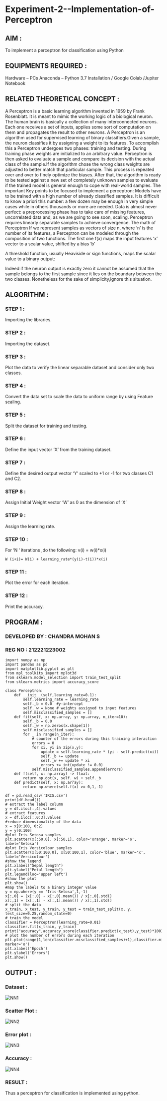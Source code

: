 # Experiment-2--Implementation-of-Perceptron

## AIM :

To implement a perceptron for classification using Python

## EQUIPMENTS REQUIRED :

Hardware – PCs
Anaconda – Python 3.7 Installation / Google Colab /Jupiter Notebook

## RELATED THEORETICAL CONCEPT :

A Perceptron is a basic learning algorithm invented in 1959 by Frank Rosenblatt. It is meant to mimic the working logic of a biological neuron. The human brain is basically a collection of many interconnected neurons. Each one receives a set of inputs, applies some sort of computation on them and propagates the result to other neurons.
A Perceptron is an algorithm used for supervised learning of binary classifiers.Given a sample, the neuron classifies it by assigning a weight to its features. To accomplish this a Perceptron undergoes two phases: training and testing. During training phase weights are initialized to an arbitrary value. Perceptron is then asked to evaluate a sample and compare its decision with the actual class of the sample.If the algorithm chose the wrong class weights are adjusted to better match that particular sample. This process is repeated over and over to finely optimize the biases. After that, the algorithm is ready to be tested against a new set of completely unknown samples to evaluate if the trained model is general enough to cope with real-world samples.
The important Key points to be focused to implement a perceptron:
Models have to be trained with a high number of already classified samples. It is difficult to know a priori this number: a few dozen may be enough in very simple cases while in others thousands or more are needed.
Data is almost never perfect: a preprocessing phase has to take care of missing features, uncorrelated data and, as we are going to see soon, scaling.
Perceptron requires linearly separable samples to achieve convergence.
The math of Perceptron
If we represent samples as vectors of size n, where ‘n’ is the number of its features, a Perceptron can be modeled through the composition of two functions. The first one 
f(x) maps the input features  ‘x’  vector to a scalar value, shifted by a bias ‘b’

A threshold function, usually Heaviside or sign functions, maps the scalar value to a binary output:

Indeed if the neuron output is exactly zero it cannot be assumed that the sample belongs to the first sample since it lies on the boundary between the two classes. Nonetheless for the sake of simplicity,ignore this situation.


## ALGORITHM :

### STEP 1 :
Importing the libraries.

### STEP 2 :
Importing the dataset.

### STEP 3 :
Plot the data to verify the linear separable dataset and consider only two classes.

### STEP 4 :
Convert the data set to scale the data to uniform range by using Feature scaling.

### STEP 5 :
Split the dataset for training and testing.

### STEP 6 :
Define the input vector ‘X’ from the training dataset.

### STEP 7 :
Define the desired output vector ‘Y’ scaled to +1 or -1 for two classes C1 and C2.

### STEP 8 :
Assign Initial Weight vector ‘W’ as 0 as the dimension of ‘X’

### STEP 9 :
Assign the learning rate.

### STEP 10 :
For ‘N ‘ iterations ,do the following: v(i) = w(i)*x(i)

    W (i+i)= W(i) + learning_rate*(y(i)-t(i))*x(i)
    
### STEP 11 :
Plot the error for each iteration.

### STEP 12 :
Print the accuracy.

## PROGRAM :

### DEVELOPED BY : CHANDRA MOHAN S
### REG NO : 212221223002

```
import numpy as np
import pandas as pd
import matplotlib.pyplot as plt
from mpl_toolkits import mplot3d
from sklearn.model_selection import train_test_split
from sklearn.metrics import accuracy_score

class Perceptron:
    def __init__(self,learning_rate=0.1):
        self.learning_rate = learning_rate
        self._b = 0.0  #y-intercept
        self._w = None # weights assigned to input features
        self.misclassified_samples = []
    def fit(self, x: np.array, y: np.array, n_iter=10):
        self._b = 0.0
        self._w = np.zeros(x.shape[1])
        self.misclassified_samples = []
        for _ in range(n_iter):
            # counter of the errors during this training interaction
            errors = 0
            for xi, yi in zip(x,y):
                update = self.learning_rate * (yi - self.predict(xi))
                self._b += update
                self._w += update * xi
                errors += int(update != 0.0)
            self.misclassified_samples.append(errors)
    def f(self, x: np.array) -> float:
        return np.dot(x, self._w) + self._b
    def predict(self, x: np.array):
        return np.where(self.f(x) >= 0,1,-1)

df = pd.read_csv('IRIS.csv')
print(df.head())
# extract the label column
y = df.iloc[:,4].values
# extract features
x = df.iloc[:,0:3].values
#reduce dimensionality of the data
x = x[0:100, 0:2]
y = y[0:100]
#plot Iris Setosa samples
plt.scatter(x[:50,0], x[:50,1], color='orange', marker='o', label='Setosa')
#plot Iris Versicolour samples
plt.scatter(x[50:100,0], x[50:100,1], color='blue', marker='x', label='Versicolour')
#show the legend
plt.xlabel("Sepal length")
plt.ylabel("Petal length")
plt.legend(loc='upper left')
#show the plot
plt.show()
#map the labels to a binary integer value
y = np.where(y == 'Iris-Setosa',1,-1)
x[:,0] = (x[:,0] - x[:,0].mean()) / x[:,0].std()
x[:,1] = (x[:,1] - x[:,1].mean()) / x[:,1].std()
# split the data
x_train, x_test, y_train, y_test = train_test_split(x, y, test_size=0.25,random_state=0)
# train the model
classifier = Perceptron(learning_rate=0.01)
classifier.fit(x_train, y_train)
print("accuracy",accuracy_score(classifier.predict(x_test),y_test)*100)
# plot the number of errors during each iteration
plt.plot(range(1,len(classifier.misclassified_samples)+1),classifier.misclassified_samples, marker='o')
plt.xlabel('Epoch')
plt.ylabel('Errors')
plt.show()
```

## OUTPUT :

### Dataset :

![NN1](https://github.com/chandramohan3/Experiment-2--Implementation-of-Perceptron/assets/142579775/e146f234-cb6f-4004-afe0-a940b4525c73)

### Scatter Plot :

![NN2](https://github.com/chandramohan3/Experiment-2--Implementation-of-Perceptron/assets/142579775/6323c0f4-32cc-4bb6-a186-4b91d44d30c9)

### Error plot :

![NN3](https://github.com/chandramohan3/Experiment-2--Implementation-of-Perceptron/assets/142579775/b5204f1f-99b8-441b-acf7-b81523797e93)

### Accuracy :

![NN4](https://github.com/chandramohan3/Experiment-2--Implementation-of-Perceptron/assets/142579775/f2336148-f6de-4828-b6a5-6db96f363127)


### RESULT :

Thus a perceptron for classification is implemented using python.


















